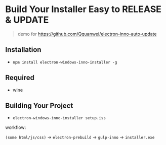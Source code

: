 # Build Your Installer Easy to RELEASE & UPDATE

> demo for https://github.com/Qquanwei/electron-inno-auto-update

## Installation

* `npm install electron-windows-inno-installer -g`


## Required

* wine

## Building Your Project

* `electron-windows-inno-installer setup.iss`

workflow:

`(some html/js/css)` -> `electron-prebuild`  -> `gulp-inno` -> `installer.exe`


